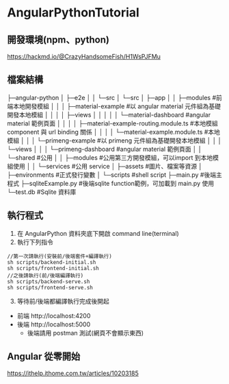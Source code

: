 # AngularPythonTutorial
## 開發環境(npm、python)
https://hackmd.io/@CrazyHandsomeFish/H1WsPJFMu

## 檔案結構
├─angular-python
│  ├─e2e
│  │  └─src
│  └─src
│      ├─app
│      │  ├─modules #前端本地開發模組
│      │  │  ├─material-example #以 angular material 元件組為基礎開發本地模組
│      │  │  │  ├─views
│      │  │  │  │   └─material-dashboard #angular material 範例頁面
│      │  │  │  ├─material-example-routing.module.ts #本地模組 component 與 url binding 關係
│      │  │  │  └─material-example.module.ts #本地模組
│      │  │  └─primeng-example #以 primeng 元件組為基礎開發本地模組
│      │  │      └─views
│      │  │          └─primeng-dashboard #angular material 範例頁面
│      │  └─shared #公用
│      │      ├─modules #公用第三方開發模組，可以import 到本地模組使用
│      │      └─services #公用 service
│      ├─assets #圖片、檔案等資源
│      ├─environments #正式發行變數
│      └─scripts #shell script
├─main.py #後端主程式
├─sqliteExample.py #後端sqlite function範例，可加載到 main.py 使用
└─test.db #Sqlite 資料庫

## 執行程式
1. 在 AngularPython 資料夾底下開啟 command line(terminal)
2. 執行下列指令
```
//第一次請執行(安裝前/後端套件+編譯執行)
sh scripts/backend-initial.sh 
sh scripts/frontend-initial.sh
//之後請執行(前/後端編譯執行)
sh scripts/backend-serve.sh 
sh scripts/frontend-serve.sh 
```
3. 等待前/後端都編譯執行完成後開起
- 前端 http://localhost:4200
- 後端 http://localhost:5000
    - 後端請用 postman 測試(網頁不會顯示東西)
    
## Angular 從零開始
https://ithelp.ithome.com.tw/articles/10203185